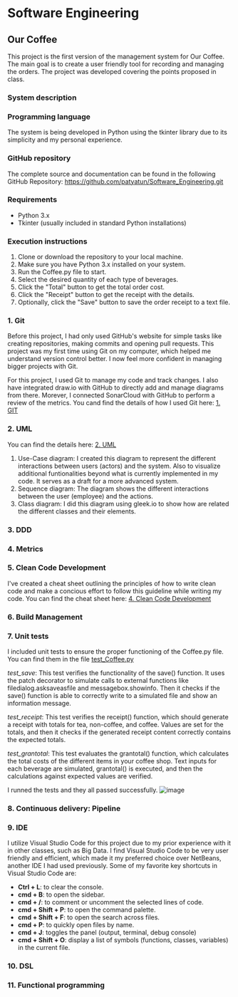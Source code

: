 # Software Engineering
## Our Coffee

This project is the first version of the management system for Our Coffee. 
The main goal is to create a user friendly tool for recording and managing the orders.
The project was developed covering the points proposed in class.

### System description

### Programming language
The system is being developed in Python using the tkinter library due to its simplicity and my personal experience.

### GitHub repository
The complete source and documentation can be found in the following GitHub Repository: https://github.com/patyatun/Software_Engineering.git

### Requirements
- Python 3.x
- Tkinter (usually included in standard Python installations)

### Execution instructions
1. Clone or download the repository to your local machine.
2. Make sure you have Python 3.x installed on your system.
3. Run the Coffee.py file to start.
4. Select the desired quantity of each type of beverages.
5. Click the "Total" button to get the total order cost.
6. Click the "Receipt" button to get the receipt with the details.
7. Optionally, click the "Save" button to save the order receipt to a text file.
   

### 1. Git
Before this project, I had only used GitHub's website for simple tasks like creating repositories, making commits and opening pull requests. This project was my first time using Git on my computer, which helped me understand version control better. I now feel more confident in managing bigger projects with Git.

For this project, I used Git to manage my code and track changes. I also have integrated draw.io with GitHub to directly add and manage diagrams from there. Morever, I connected SonarCloud with GitHub to perform a review of the metrics.
You cand find the details of how I used Git here: [1. GIT](https://github.com/patyatun/Software_Engineering/tree/main/1.%20Git)

### 2. UML
You can find the details here: [2. UML](https://github.com/patyatun/Software_Engineering/tree/main/2.%20UML)
1. Use-Case diagram: I created this diagram to represent the different interactions between users (actors) and the system. Also to visualize additional funtionalities beyond what is currently implemented in my code. It serves as a draft for a more advanced system.
2. Sequence diagram: The diagram shows the different interactions between the user (employee) and the actions.
3. Class diagram: I did this diagram using gleek.io to show how are related the different classes and their elements.
   
### 3. DDD
### 4. Metrics
### 5. Clean Code Development
I've created a cheat sheet outlining the principles of how to write clean code and make a concious effort to follow this guideline while writing my code. You can find the cheat sheet here: [4. Clean Code Development](https://github.com/patyatun/Software_Engineering/tree/main/4.%20Clean%20Code%20Development)

### 6. Build Management
### 7. Unit tests
I included unit tests to ensure the proper functioning of the Coffee.py file. You can find them in the file [test_Coffee.py](https://github.com/patyatun/Software_Engineering/blob/main/test_Coffee.py)

*test_save*: This test verifies the functionality of the save() function. It uses the patch decorator to simulate calls to external functions like filedialog.asksaveasfile and messagebox.showinfo. Then it checks if the save() function is able to correctly write to a simulated file and show an information message.

*test_receipt*: This test verifies the receipt() function, which should generate a receipt with totals for tea, non-coffee, and coffee. Values are set for the totals, and then it checks if the generated receipt content correctly contains the expected totals.

*test_grantotal*: This test evaluates the grantotal() function, which calculates the total costs of the different items in your coffee shop. Text inputs for each beverage are simulated, grantotal() is executed, and then the calculations against expected values are verified.

I runned the tests and they all passed successfully. 
![image](https://github.com/patyatun/Software_Engineering/assets/78238491/b9c28106-ecbf-4f01-bbdc-9062aba696de)

### 8. Continuous delivery: Pipeline
### 9. IDE
I utilize Visual Studio Code for this project due to my prior experience with it in other classes, such as Big Data. I find Visual Studio Code to be very user friendly and efficient, which made it my preferred choice over NetBeans, another IDE I had used previously. Some of my favorite key shortcuts in Visual Studio Code are:

- **Ctrl + L**: to clear the console.
- **cmd + B**: to open the sidebar.
- **cmd + /**: to comment or uncomment the selected lines of code.
- **cmd + Shift + P**: to open the command palette.
- **cmd + Shift + F**: to open the search across files.
- **cmd + P**: to quickly open files by name.
- **cmd + J**: toggles the panel (output, terminal, debug console)
- **cmd + Shift + O**: display a list of symbols (functions, classes, variables) in the current file.

### 10. DSL
### 11. Functional programming
